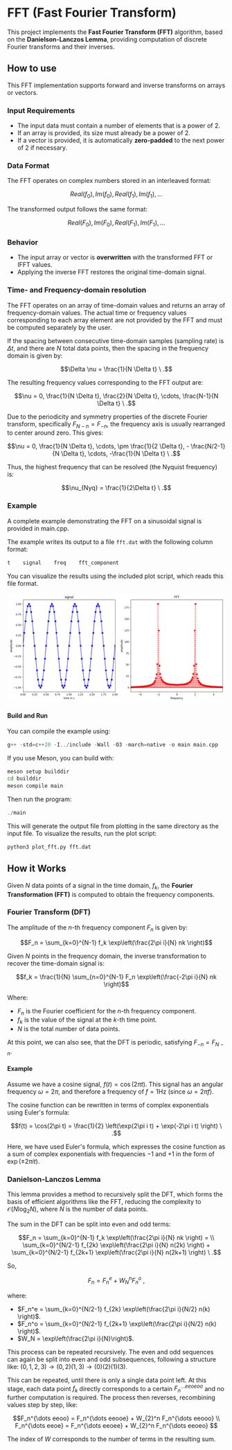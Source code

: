 # FFT (Fast Fourier Transform)

This project implements the  **Fast Fourier Transform (FFT)** algorithm, based on the **Danielson-Lanczos Lemma**, providing computation of discrete Fourier transforms and their inverses.

## How to use

This FFT implementation supports forward and inverse transforms on arrays or vectors.

### Input Requirements

- The input data must contain a number of elements that is a power of 2.
- If an array is provided, its size must already be a power of 2.
- If a vector is provided, it is automatically **zero-padded** to the next power of 2 if necessary.

### Data Format

The FFT operates on complex numbers stored in an interleaved format:

```math
Real(f_0), Im(f_0), Real(f_1), Im(f_1), ...
```

The transformed output follows the same format:

```math
Real(F_0), Im(F_0), Real(F_1), Im(F_1), ...
```

### Behavior

- The input array or vector is **overwritten** with the transformed FFT or IFFT values.
- Applying the inverse FFT restores the original time-domain signal.

### Time- and Frequency-domain resolution

The FFT operates on an array of time-domain values and returns an array of frequency-domain values. The actual time or frequency values corresponding to each array element are not provided by the FFT and must be computed separately by the user.

If the spacing between consecutive time-domain samples (sampling rate) is $\Delta t$, and there are $N$ total data points, then the spacing in the frequency domain is given by: 

```math
\Delta \nu = \frac{1}{N \Delta t} \ .
```

The resulting frequency values corresponding to the FFT output are:

```math
\nu = 0, \frac{1}{N \Delta t}, \frac{2}{N \Delta t}, \cdots, \frac{N-1}{N \Delta t} \ .
```

Due to the periodicity and symmetry properties of the discrete Fourier transform, specifically $F_{N-n} = F_{-n}$, the frequency axis is usually rearranged to center around zero. This gives:

```math
\nu = 0, \frac{1}{N \Delta t}, \cdots, \pm \frac{1}{2 \Delta t}, - \frac{N/2-1}{N \Delta t}, \cdots, -\frac{1}{N \Delta t} \ .
```

Thus, the highest frequency that can be resolved (the Nyquist frequency) is:

```math
\nu_{Nyq} = \frac{1}{2\Delta t} \ .
```

### Example 
A complete example demonstrating the FFT on a sinusoidal signal is provided in main.cpp.

The example writes its output to a file `fft.dat` with the following column format:

```c++
t    signal    freq    fft_component
```

You can visualize the results using the included plot script, which reads this file format.

![Alt text](example/fft.png)

#### Build and Run

You can compile the example using:

```c++
g++ -std=c++20 -I../include -Wall -O3 -march=native -o main main.cpp 
```

If you use Meson, you can build with:

```bash
meson setup builddir
cd builddir
meson compile main
```

Then run the program:

```c++
./main
```

This will generate the output file from plotting in the same directory as the input file.
To visualize the results, run the plot script:

```python
python3 plot_fft.py fft.dat
```

## How it Works

Given $N$ data points of a signal in the time domain, $f_k$, the **Fourier Transformation (FFT)** is computed to obtain the frequency components.

### Fourier Transform (DFT)

The amplitude of the $n$-th frequency component $F_n$ is given by:

```math
F_n = \sum_{k=0}^{N-1} f_k \exp\left(\frac{2\pi i}{N} nk \right)
```

Given $N$ points in the frequency domain, the inverse transformation to recover the time-domain signal is:

```math
f_k = \frac{1}{N} \sum_{n=0}^{N-1} F_n \exp\left(\frac{-2\pi i}{N} nk \right)
```

Where:

- $F_n$ is the Fourier coefficient for the $n$-th frequency component.
- $f_k$ is the value of the signal at the $k$-th time point.
- $N$ is the total number of data points.

At this point, we can also see, that the DFT is periodic, satisfying $F_{-n} = F_{N-n}$.

#### Example

Assume we have a cosine signal, $f(t) = \cos(2\pi t)$. This signal has an angular frequency $\omega = 2\pi$, and therefore a frequency of $f = 1 \text{Hz}$ (since $\omega = 2 \pi f$).

The cosine function can be rewritten in terms of complex exponentials using Euler's formula:

```math
f(t) = \cos(2\pi t) = \frac{1}{2} \left(\exp(2\pi i t) + \exp(-2\pi i t) \right) \ .
```
Here, we have used Euler's formula, which expresses the cosine function as a sum of complex exponentials with frequencies
$-1$ and $+1$ in the form of $\exp(\pm2\pi i t)$.

### Danielson-Lanczos Lemma

This lemma provides a method to recursively split the DFT, which forms the basis of efficient algorithms like the FFT, reducing the complexity to $\mathcal{O}(N\log_{2}N)$, where $N$ is the number of data points.

The sum in the DFT can be split into even and odd terms:

```math
F_n = \sum_{k=0}^{N-1} f_k \exp\left(\frac{2\pi i}{N} nk \right) = \\ 
\sum_{k=0}^{N/2-1} f_{2k} \exp\left(\frac{2\pi i}{N} n(2k) \right) + \sum_{k=0}^{N/2-1} f_{2k+1} \exp\left(\frac{2\pi i}{N} n(2k+1) \right) \ .
```
So, 

```math
F_n = F_n^e + W_N^n F_n^o \ ,
```

where:

- $F_n^e = \sum_{k=0}^{N/2-1} f_{2k} \exp\left(\frac{2\pi i}{N/2} n(k) \right)$.
- $F_n^o = \sum_{k=0}^{N/2-1} f_{2k+1} \exp\left(\frac{2\pi i}{N/2} n(k) \right)$.
- $W_N = \exp\left(\frac{2\pi i}{N}\right)$.

This process can be repeated recursively. The even and odd sequences can again be split into even and odd subsequences, following a structure like: $(0, 1, 2, 3) \rightarrow (0, 2) (1, 3) \rightarrow (0) (2) (1) (3)$.

This can be repeated, until there is only a single data point left. At this stage, each data point $f_k$ directly corresponds to a certain $F_n^{\dots eeoeoo}$ and no further computation is required. The process then reverses, recombining values step by step, like:

```math
F_n^{\dots eeoo} = F_n^{\dots eeooe} +  W_{2}^n F_n^{\dots eeooo} \\
F_n^{\dots eeoe} = F_n^{\dots eeoee} +  W_{2}^n F_n^{\dots eeoeo} 
```

The index of $W$ corresponds to the number of terms in the resulting sum.

<!--
#### Example
For $N=4$, after the first split into even and odd indexed data points, we obtain sums of two elements each:
```math
F_n^e = f_{0} + f_{2} \exp\left(\frac{2\pi i}{2} n \right) \\
F_n^e = f_{1} + f_{3} \exp\left(\frac{2\pi i}{2} n \right)
```

Thus, we define: 
```math
F_n^{ee} = f_{0}, F_n^{eo} = f_{2}, F_n^{oe} = f_{1}, F_n^{oo} = f_{3}
```

Now we can recombine these values like:
```math
F_n^e = F_n^{ee} + F_n^{eo} (-1)^n \\
F_n^o = F_n^{oe} + F_n^{oo} (-1)^n 
```

The second and last recombination step is then: 
```math
F_n = F_n^e + \exp\left(\frac{2\pi i}{4}\right)^n F_n^o 
```

Since the DFT is periodic, satisfying $F_n = F_{N+n}$, $F_0^{e/o} = F_2^{e/o}$ and $F_1^{e/o} = F_3^{e/o}$. 
So, in every step, we combine two values, but also obtain two values. Starting from $f_{0}, f_{1}, f_{2}, f_{3}$, we obtain $F_{-1}, F_{0}, F_{1}, F_{2}$. We have to do N summation in every step of the recursion, so log(N) times.
-->